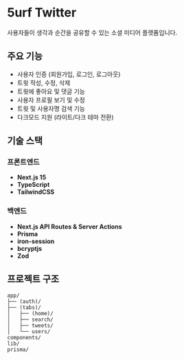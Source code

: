 # 5urf Twitter

사용자들이 생각과 순간을 공유할 수 있는 소셜 미디어 플랫폼입니다.

## 주요 기능

- 사용자 인증 (회원가입, 로그인, 로그아웃)
- 트윗 작성, 수정, 삭제
- 트윗에 좋아요 및 댓글 기능
- 사용자 프로필 보기 및 수정
- 트윗 및 사용자명 검색 기능
- 다크모드 지원 (라이트/다크 테마 전환)

## 기술 스택

### 프론트엔드

- **Next.js 15**
- **TypeScript**
- **TailwindCSS**

### 백엔드

- **Next.js API Routes & Server Actions**
- **Prisma**
- **iron-session**
- **bcryptjs**
- **Zod**

## 프로젝트 구조

```
app/
├── (auth)/
├── (tabs)/
│   ├── (home)/
│   ├── search/
│   ├── tweets/
│   └── users/
components/
lib/
prisma/
```
